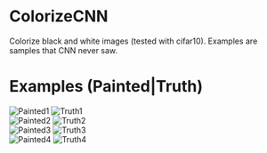 # ColorizeCNN
Colorize black and white images (tested with cifar10). Examples are samples that CNN never saw.

# Examples (Painted|Truth)


![Painted1](https://image.ibb.co/dnYZvv/predicted29.jpg "Painted1")
![Truth1](https://image.ibb.co/m7peTF/truth29.jpg "Truth1")
<br/>
![Painted2](https://image.ibb.co/h18OoF/predicted11.jpg "Painted2")
![Truth2](https://image.ibb.co/daAWav/truth11.jpg "Truth2")
<br/>
![Painted3](https://image.ibb.co/mpE2ha/predicted372.jpg "Painted3")
![Truth3](https://image.ibb.co/iiMF2a/truth372.jpg "Truth3")
<br/>
![Painted4](https://image.ibb.co/eMyCha/predicted495.jpg "Painted4")
![Truth4](https://image.ibb.co/dCb9TF/truth495.jpg "Truth4")
